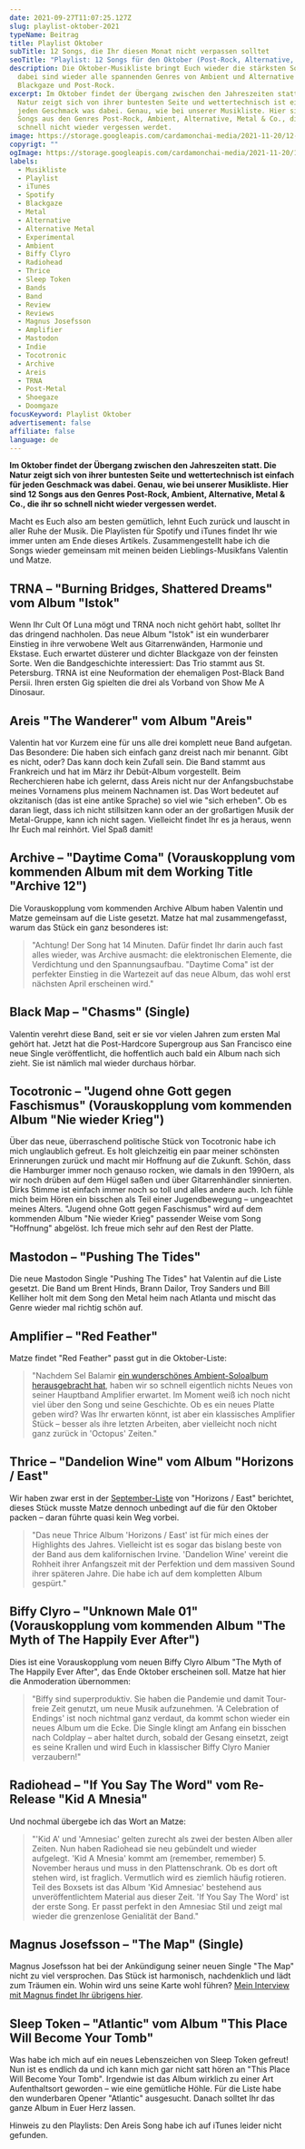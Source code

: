 ```yaml
---
date: 2021-09-27T11:07:25.127Z
slug: playlist-oktober-2021
typeName: Beitrag
title: Playlist Oktober
subTitle: 12 Songs, die Ihr diesen Monat nicht verpassen solltet
seoTitle: "Playlist: 12 Songs für den Oktober (Post-Rock, Alternative, Metal)"
description: Die Oktober-Musikliste bringt Euch wieder die stärksten Songs. Mit
  dabei sind wieder alle spannenden Genres von Ambient und Alternative Metal bis
  Blackgaze und Post-Rock.
excerpt: Im Oktober findet der Übergang zwischen den Jahreszeiten statt. Die
  Natur zeigt sich von ihrer buntesten Seite und wettertechnisch ist einfach für
  jeden Geschmack was dabei. Genau, wie bei unserer Musikliste. Hier sind 12
  Songs aus den Genres Post-Rock, Ambient, Alternative, Metal & Co., die ihr so
  schnell nicht wieder vergessen werdet.
image: https://storage.googleapis.com/cardamonchai-media/2021-11-20/12-songs-oktober-jpg-imagine-080808_8d8176_1024_768/640.webp
copyrigt: ""
ogImage: https://storage.googleapis.com/cardamonchai-media/2021-11-20/12-songs-oktober-fb-png-imagine-080808_8d7f73_1200_628/640.webp
labels:
  - Musikliste
  - Playlist
  - iTunes
  - Spotify
  - Blackgaze
  - Metal
  - Alternative
  - Alternative Metal
  - Experimental
  - Ambient
  - Biffy Clyro
  - Radiohead
  - Thrice
  - Sleep Token
  - Bands
  - Band
  - Review
  - Reviews
  - Magnus Josefsson
  - Amplifier
  - Mastodon
  - Indie
  - Tocotronic
  - Archive
  - Areis
  - TRNA
  - Post-Metal
  - Shoegaze
  - Doomgaze
focusKeyword: Playlist Oktober
advertisement: false
affiliate: false
language: de
---
```


**Im Oktober findet der Übergang zwischen den Jahreszeiten statt. Die Natur zeigt sich von ihrer buntesten Seite und wettertechnisch ist einfach für jeden Geschmack was dabei. Genau, wie bei unserer Musikliste. Hier sind 12 Songs aus den Genres Post-Rock, Ambient, Alternative, Metal & Co., die ihr so schnell nicht wieder vergessen werdet.**

Macht es Euch also am besten gemütlich, lehnt Euch zurück und lauscht in aller Ruhe der Musik. Die Playlisten für Spotify und iTunes findet Ihr wie immer unten am Ende dieses Artikels. Zusammengestellt habe ich die Songs wieder gemeinsam mit meinen beiden Lieblings-Musikfans Valentin und Matze.

## TRNA – "Burning Bridges, Shattered Dreams" vom Album "Istok"

Wenn Ihr Cult Of Luna mögt und TRNA noch nicht gehört habt, solltet Ihr das dringend nachholen. Das neue Album "Istok" ist ein wunderbarer Einstieg in ihre verwobene Welt aus Gitarrenwänden, Harmonie und Ekstase. Euch erwartet düsterer und dichter Blackgaze von der feinsten Sorte. Wen die Bandgeschichte interessiert: Das Trio stammt aus St. Petersburg. TRNA ist eine Neuformation der ehemaligen Post-Black Band Persii. Ihren ersten Gig spielten die drei als Vorband von Show Me A Dinosaur.

<YouTube id="FMjVpeumlYQ" />

## Areis "The Wanderer" vom Album "Areis"

Valentin hat vor Kurzem eine für uns alle drei komplett neue Band aufgetan. Das Besondere: Die haben sich einfach ganz dreist nach mir benannt. Gibt es nicht, oder? Das kann doch kein Zufall sein. Die Band stammt aus Frankreich und hat im März ihr Debüt-Album vorgestellt. Beim Recherchieren habe ich gelernt, dass Areis nicht nur der Anfangsbuchstabe meines Vornamens plus meinem Nachnamen ist. Das Wort bedeutet auf okzitanisch (das ist eine antike Sprache) so viel wie "sich erheben". Ob es daran liegt, dass ich nicht stillsitzen kann oder an der großartigen Musik der Metal-Gruppe, kann ich nicht sagen. Vielleicht findet Ihr es ja heraus, wenn Ihr Euch mal reinhört. Viel Spaß damit!

<YouTube id="asb76Ma-poU" />

## Archive – "Daytime Coma" (Vorauskopplung vom kommenden Album mit dem Working Title "Archive 12")

Die Vorauskopplung vom kommenden Archive Album haben Valentin und Matze gemeinsam auf die Liste gesetzt. Matze hat mal zusammengefasst, warum das Stück ein ganz besonderes ist:

> "Achtung! Der Song hat 14 Minuten. Dafür findet Ihr darin auch fast alles wieder, was Archive ausmacht: die elektronischen Elemente, die Verdichtung und den Spannungsaufbau. "Daytime Coma" ist der perfekter Einstieg in die Wartezeit auf das neue Album, das wohl erst nächsten April erscheinen wird."

<YouTube id="PqCT8KEb5HU" />

## Black Map – "Chasms" (Single)

Valentin verehrt diese Band, seit er sie vor vielen Jahren zum ersten Mal gehört hat. Jetzt hat die Post-Hardcore Supergroup aus San Francisco eine neue Single veröffentlicht, die hoffentlich auch bald ein Album nach sich zieht. Sie ist nämlich mal wieder durchaus hörbar.

<YouTube id="KijxR8H_W8o" />

## Tocotronic – "Jugend ohne Gott gegen Faschismus" (Vorauskopplung vom kommenden Album "Nie wieder Krieg")

Über das neue, überraschend politische Stück von Tocotronic habe ich mich unglaublich gefreut. Es holt gleichzeitig ein paar meiner schönsten Erinnerungen zurück und macht mir Hoffnung auf die Zukunft. Schön, dass die Hamburger immer noch genauso rocken, wie damals in den 1990ern, als wir noch drüben auf dem Hügel saßen und über Gitarrenhändler sinnierten. Dirks Stimme ist einfach immer noch so toll und alles andere auch. Ich fühle mich beim Hören ein bisschen als Teil einer Jugendbewegung – ungeachtet meines Alters. "Jugend ohne Gott gegen Faschismus" wird auf dem kommenden Album "Nie wieder Krieg" passender Weise vom Song "Hoffnung" abgelöst. Ich freue mich sehr auf den Rest der Platte.

<YouTube id="x7OuynD2y0I" />

## Mastodon – "Pushing The Tides"

Die neue Mastodon Single "Pushing The Tides" hat Valentin auf die Liste gesetzt. Die Band um Brent Hinds, Brann Dailor, Troy Sanders und 	Bill Kelliher holt mit dem Song den Metal heim nach Atlanta und mischt das Genre wieder mal richtig schön auf.

<YouTube id="haT5ars6RXc" />

## Amplifier – "Red Feather"

Matze findet "Red Feather" passt gut in die Oktober-Liste:

> "Nachdem Sel Balamir [ein wunderschönes Ambient-Soloalbum herausgebracht hat](/2021/08/sel-balamir-swell/), haben wir so schnell eigentlich nichts Neues von seiner Hauptband Amplifier erwartet. Im Moment weiß ich noch nicht viel über den Song und seine Geschichte. Ob es ein neues Platte geben wird? Was Ihr erwarten könnt, ist aber ein klassisches Amplifier Stück – besser als ihre letzten Arbeiten, aber vielleicht noch nicht ganz zurück in 'Octopus' Zeiten."

<YouTube id="GcXen8ji_Rk" />

## Thrice – "Dandelion Wine" vom Album "Horizons / East"

Wir haben zwar erst in der [September-Liste](/2021/08/playlist-september-2021/) von "Horizons / East" berichtet, dieses Stück musste Matze dennoch unbedingt auf die für den Oktober packen – daran führte quasi kein Weg vorbei.

> "Das neue Thrice Album 'Horizons / East' ist für mich eines der Highlights des Jahres. Vielleicht ist es sogar das bislang beste von der Band aus dem kalifornischen Irvine. 'Dandelion Wine' vereint die Rohheit ihrer Anfangszeit mit der Perfektion und dem massiven Sound ihrer späteren Jahre. Die habe ich auf dem kompletten Album gespürt."

<YouTube id="CyKV1uUN6lA" />

## Biffy Clyro – "Unknown Male 01" (Vorauskopplung vom kommenden Album "The Myth of The Happily Ever After")

Dies ist eine Vorauskopplung vom neuen Biffy Clyro Album "The Myth of The Happily Ever After", das Ende Oktober erscheinen soll. Matze hat hier die Anmoderation übernommen:

> "Biffy sind superproduktiv. Sie haben die Pandemie und damit Tour-freie Zeit genutzt, um neue Musik aufzunehmen. 'A Celebration of Endings' ist noch nichtmal ganz verdaut, da kommt schon wieder ein neues Album um die Ecke. Die Single klingt am Anfang ein bisschen nach Coldplay – aber haltet durch, sobald der Gesang einsetzt, zeigt es seine Krallen und wird Euch in klassischer Biffy Clyro Manier verzaubern!"

<YouTube id="blb8TKpjLZc" />

## Radiohead – "If You Say The Word" vom Re-Release "Kid A Mnesia"

Und nochmal übergebe ich das Wort an Matze:

> "'Kid A' und 'Amnesiac' gelten zurecht als zwei der besten Alben aller Zeiten. Nun haben Radiohead sie neu gebündelt und wieder aufgelegt. 'Kid A Mnesia' kommt am (remember, remember) 5. November heraus und muss in den Plattenschrank. Ob es dort oft stehen wird, ist fraglich. Vermutlich wird es ziemlich häufig rotieren. Teil des Boxsets ist das Album 'Kid Amnesiac' bestehend aus unveröffentlichtem Material aus dieser Zeit. 'If You Say The Word' ist der erste Song. Er passt perfekt in den Amnesiac Stil und zeigt mal wieder die grenzenlose Genialität der Band."

<YouTube id="vnhKaCjCIqM" />

## Magnus Josefsson – "The Map" (Single)

Magnus Josefsson hat bei der Ankündigung seiner neuen Single "The Map" nicht zu viel versprochen. Das Stück ist harmonisch, nachdenklich und lädt zum Träumen ein. Wohin wird uns seine Karte wohl führen? [Mein Interview mit Magnus findet Ihr übrigens hier](/2021/05/magnus-josefsson-anette-halbe-stunde/).

<YouTube id="-eyNxGqge2o" />

## Sleep Token – "Atlantic" vom Album "This Place Will Become Your Tomb"

Was habe ich mich auf ein neues Lebenszeichen von Sleep Token gefreut! Nun ist es endlich da und ich kann mich gar nicht satt hören an "This Place Will Become Your Tomb". Irgendwie ist das Album wirklich zu einer Art Aufenthaltsort geworden – wie eine gemütliche Höhle. Für die Liste habe den wunderbaren Opener "Atlantic" ausgesucht. Danach solltet Ihr das ganze Album in Euer Herz lassen.

<YouTube id="gN9A19pu8Wk" />

Hinweis zu den Playlists: Den Areis Song habe ich auf iTunes leider nicht gefunden.

<Playlist
  spotify="7musAyApkGsS0026cKtTgq"
  itunes="2021-09-27-rock-n-roll-vegan/pl.u-jWVJfjekrkB"
/>